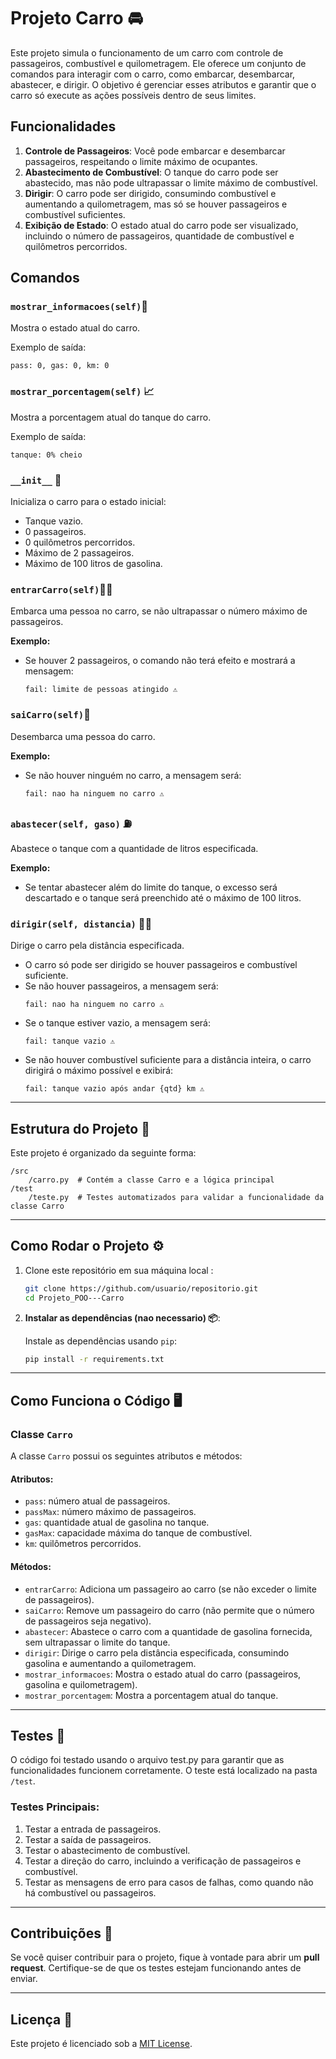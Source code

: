 
# Projeto Carro 🚘

Este projeto simula o funcionamento de um carro com controle de passageiros, combustível e quilometragem. Ele oferece um conjunto de comandos para interagir com o carro, como embarcar, desembarcar, abastecer, e dirigir. O objetivo é gerenciar esses atributos e garantir que o carro só execute as ações possíveis dentro de seus limites.

## Funcionalidades 

1. **Controle de Passageiros**: Você pode embarcar e desembarcar passageiros, respeitando o limite máximo de ocupantes.
2. **Abastecimento de Combustível**: O tanque do carro pode ser abastecido, mas não pode ultrapassar o limite máximo de combustível.
3. **Dirigir**: O carro pode ser dirigido, consumindo combustível e aumentando a quilometragem, mas só se houver passageiros e combustível suficientes.
4. **Exibição de Estado**: O estado atual do carro pode ser visualizado, incluindo o número de passageiros, quantidade de combustível e quilômetros percorridos.

## Comandos

### `mostrar_informacoes(self)`👀 

Mostra o estado atual do carro.

Exemplo de saída:
```
pass: 0, gas: 0, km: 0
```

### `mostrar_porcentagem(self)` 📈

Mostra a porcentagem atual do tanque do carro.

Exemplo de saída:
```
tanque: 0% cheio
```

### `__init__` 🔄

Inicializa o carro para o estado inicial:
- Tanque vazio.
- 0 passageiros.
- 0 quilômetros percorridos.
- Máximo de 2 passageiros.
- Máximo de 100 litros de gasolina.

### `entrarCarro(self)`🚶‍♂️

Embarca uma pessoa no carro, se não ultrapassar o número máximo de passageiros.

**Exemplo:**
- Se houver 2 passageiros, o comando não terá efeito e mostrará a mensagem: 
  ```
  fail: limite de pessoas atingido ⚠️
  ```

### `saiCarro(self)`🏃

Desembarca uma pessoa do carro.

**Exemplo:**
- Se não houver ninguém no carro, a mensagem será:
  ```
  fail: nao ha ninguem no carro ⚠️
  ```

### `abastecer(self, gaso)` ⛽

Abastece o tanque com a quantidade de litros especificada.

**Exemplo:**
- Se tentar abastecer além do limite do tanque, o excesso será descartado e o tanque será preenchido até o máximo de 100 litros.

### `dirigir(self, distancia)` 🚗💨

Dirige o carro pela distância especificada.

- O carro só pode ser dirigido se houver passageiros e combustível suficiente.
- Se não houver passageiros, a mensagem será:
  ```
  fail: nao ha ninguem no carro ⚠️
  ```
- Se o tanque estiver vazio, a mensagem será:
  ```
  fail: tanque vazio ⚠️
  ```
- Se não houver combustível suficiente para a distância inteira, o carro dirigirá o máximo possível e exibirá:
  ```
  fail: tanque vazio após andar {qtd} km ⚠️
  ```

---

## Estrutura do Projeto 📁

Este projeto é organizado da seguinte forma:

```
/src
    /carro.py  # Contém a classe Carro e a lógica principal
/test
    /teste.py  # Testes automatizados para validar a funcionalidade da classe Carro
```

---

## Como Rodar o Projeto ⚙️

1. Clone este repositório em sua máquina local : 

   ```bash
   git clone https://github.com/usuario/repositorio.git
   cd Projeto_POO---Carro
   ```

2. **Instalar as dependências (nao necessario) 📦**:

   Instale as dependências usando `pip`:

   ```bash
   pip install -r requirements.txt
   ```
---

## Como Funciona o Código 🖥️

### Classe `Carro` 

A classe `Carro` possui os seguintes atributos e métodos:

#### Atributos:
- `pass`: número atual de passageiros.
- `passMax`: número máximo de passageiros.
- `gas`: quantidade atual de gasolina no tanque.
- `gasMax`: capacidade máxima do tanque de combustível.
- `km`: quilômetros percorridos.

#### Métodos:
- `entrarCarro`: Adiciona um passageiro ao carro (se não exceder o limite de passageiros).
- `saiCarro`: Remove um passageiro do carro (não permite que o número de passageiros seja negativo).
- `abastecer`: Abastece o carro com a quantidade de gasolina fornecida, sem ultrapassar o limite do tanque.
- `dirigir`: Dirige o carro pela distância especificada, consumindo gasolina e aumentando a quilometragem.
- `mostrar_informacoes`: Mostra o estado atual do carro (passageiros, gasolina e quilometragem).
- `mostrar_porcentagem`: Mostra a porcentagem atual do tanque.

---

## Testes 🧪

O código foi testado usando o arquivo test.py para garantir que as funcionalidades funcionem corretamente. O teste está localizado na pasta `/test`.

### Testes Principais:
1. Testar a entrada de passageiros.
2. Testar a saída de passageiros.
3. Testar o abastecimento de combustível.
4. Testar a direção do carro, incluindo a verificação de passageiros e combustível.
5. Testar as mensagens de erro para casos de falhas, como quando não há combustível ou passageiros.

---

## Contribuições 🤝

Se você quiser contribuir para o projeto, fique à vontade para abrir um **pull request**. Certifique-se de que os testes estejam funcionando antes de enviar.

---

## Licença 📜

Este projeto é licenciado sob a [MIT License](LICENSE).
